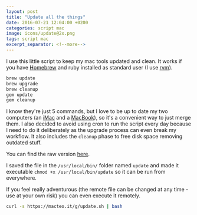 ```yaml
---
layout: post
title: "Update all the things"
date: 2016-07-21 12:04:00 +0200
categories: script mac
image: icons/update@2x.png
tags: script mac
excerpt_separator: <!--more-->
---
```


I use this little script to keep my mac tools updated and clean.
It works if you have [Homebrew](https://brew.sh) and ruby installed as standard user (I use [rvm](http://rvm.io)).

```sh
brew update
brew upgrade
brew cleanup
gem update
gem cleanup
```

<!--more-->

I know they're just 5 commands, but I love to be up to date my two computers (an [iMac](http://www.everymac.com/systems/apple/imac/specs/imac-core-i7-3.4-27-inch-aluminum-mid-2011-thunderbolt-specs.html) and a [MacBook](http://www.everymac.com/systems/apple/macbook/specs/macbook-core-m7-1.3-12-early-2016-specs.html)), so it's a convenient way to just merge them. I also decided to avoid using cron to run the script every day because I need to do it deliberately as the upgrade process can even break my workflow. It also includes the `cleanup` phase to free disk space removing outdated stuff.

You can find the raw version [here](/g/update.sh).

I saved the file in the `/usr/local/bin/` folder named `update` and made it executable `chmod +x /usr/local/bin/update` so it can be run from everywhere.

If you feel really adventurous (the remote file can be changed at any time - use at your own risk) you can even execute it remotely.

```sh
curl -s https://macteo.it/g/update.sh | bash
```
